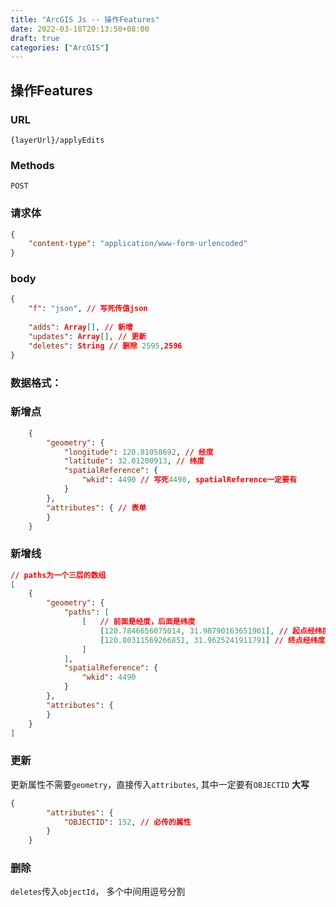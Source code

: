 ```yaml
---
title: "ArcGIS Js -- 操作Features"
date: 2022-03-18T20:13:50+08:00
draft: true
categories: ["ArcGIS"]
---
```



## 操作Features


### URL

`{layerUrl}/applyEdits`

### Methods

`POST`

### 请求体

```json
{
	"content-type": "application/www-form-urlencoded"
}
```

### body

```json
{
	"f": "json", // 写死传值json
	
	"adds": Array[], // 新增
	"updates": Array[], // 更新
	"deletes": String // 删除 2595,2596
}
```



### 数据格式： 

### 新增点

```json
    {
        "geometry": {
            "longitude": 120.81058692, // 经度
            "latitude": 32.01200913, // 纬度
            "spatialReference": {
                "wkid": 4490 // 写死4490, spatialReference一定要有
            }
        },
        "attributes": { // 表单
        }
    }

```

###  新增线

```json
// paths为一个三层的数组
[
    {
        "geometry": {
            "paths": [
                [	// 前面是经度，后面是纬度
                    [120.7846656075014, 31.98790163651901], // 起点经纬度
                    [120.80311569266851, 31.9625241911791] // 终点经纬度
                ]
            ],
            "spatialReference": {
                "wkid": 4490
            }
        },
        "attributes": {
        }
    }
]
```



### 更新

更新属性不需要`geometry`，直接传入`attributes`, 其中一定要有`OBJECTID` **大写**

```json
{
        "attributes": {
            "OBJECTID": 152, // 必传的属性
        }
    }
```



### 删除

`deletes`传入`objectId`， 多个中间用逗号分割

